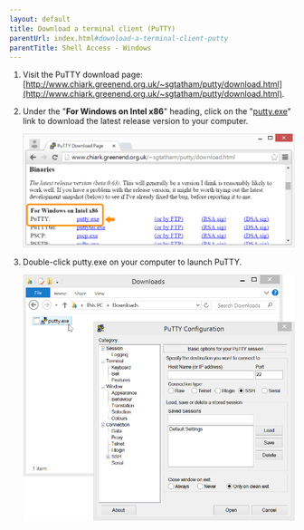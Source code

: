 ```yaml
---
layout: default
title: Download a terminal client (PuTTY)
parentUrl: index.html#download-a-terminal-client-putty
parentTitle: Shell Access - Windows
---
```


1. Visit the PuTTY download page: [http://www.chiark.greenend.org.uk/~sgtatham/putty/download.html](http://www.chiark.greenend.org.uk/~sgtatham/putty/download.html).

2. Under the "**For Windows on Intel x86**" heading, click on the "[putty.exe](http://the.earth.li/~sgtatham/putty/latest/x86/putty.exe)" link to download the latest release version to your computer. 

    ![Download PuTTY link](images/download_putty.png)

3. Double-click putty.exe on your computer to launch PuTTY.

    ![Launch PuTTY](images/launch_putty.png)